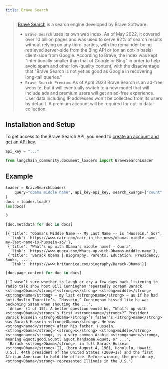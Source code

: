 ```yaml
---
title: Brave Search
---
```


>[Brave Search](https://en.wikipedia.org/wiki/Brave_Search) is a search engine developed by Brave Software.
> - `Brave Search` uses its own web index. As of May 2022, it covered over 10 billion pages and was used to serve 92%
> of search results without relying on any third-parties, with the remainder being retrieved
> server-side from the Bing API or (on an opt-in basis) client-side from Google. According
> to Brave, the index was kept "intentionally smaller than that of Google or Bing" in order to
> help avoid spam and other low-quality content, with the disadvantage that "Brave Search is
> not yet as good as Google in recovering long-tail queries."
>- `Brave Search Premium`: As of April 2023 Brave Search is an ad-free website, but it will
> eventually switch to a new model that will include ads and premium users will get an ad-free experience.
> User data including IP addresses won't be collected from its users by default. A premium account
> will be required for opt-in data-collection.


## Installation and Setup

To get access to the Brave Search API, you need to [create an account and get an API key](https://api.search.brave.com/app/dashboard).



```python
api_key = "..."
```


```python
from langchain_community.document_loaders import BraveSearchLoader
```

## Example


```python
loader = BraveSearchLoader(
    query="obama middle name", api_key=api_key, search_kwargs={"count": 3}
)
docs = loader.load()
len(docs)
```



```output
3
```



```python
[doc.metadata for doc in docs]
```



```output
[{'title': "Obama's Middle Name -- My Last Name -- is 'Hussein.' So?",
  'link': 'https://www.cair.com/cair_in_the_news/obamas-middle-name-my-last-name-is-hussein-so/'},
 {'title': "What's up with Obama's middle name? - Quora",
  'link': 'https://www.quora.com/Whats-up-with-Obamas-middle-name'},
 {'title': 'Barack Obama | Biography, Parents, Education, Presidency, Books, ...',
  'link': 'https://www.britannica.com/biography/Barack-Obama'}]
```



```python
[doc.page_content for doc in docs]
```



```output
['I wasn’t sure whether to laugh or cry a few days back listening to radio talk show host Bill Cunningham repeatedly scream Barack <strong>Obama</strong>’<strong>s</strong> <strong>middle</strong> <strong>name</strong> — my last <strong>name</strong> — as if he had anti-Muslim Tourette’s. “Hussein,” Cunningham hissed like he was beckoning Satan when shouting the ...',
 'Answer (1 of 15): A better question would be, “What’s up with <strong>Obama</strong>’s first <strong>name</strong>?” President Barack Hussein <strong>Obama</strong>’s father’s <strong>name</strong> was Barack Hussein <strong>Obama</strong>. He was <strong>named</strong> after his father. Hussein, <strong>Obama</strong>’<strong>s</strong> <strong>middle</strong> <strong>name</strong>, is a very common Arabic <strong>name</strong>, meaning &quot;good,&quot; &quot;handsome,&quot; or ...',
 'Barack <strong>Obama</strong>, in full Barack Hussein <strong>Obama</strong> II, (born August 4, 1961, Honolulu, Hawaii, U.S.), 44th president of the United States (2009–17) and the first African American to hold the office. Before winning the presidency, <strong>Obama</strong> represented Illinois in the U.S.']
```



```python

```
